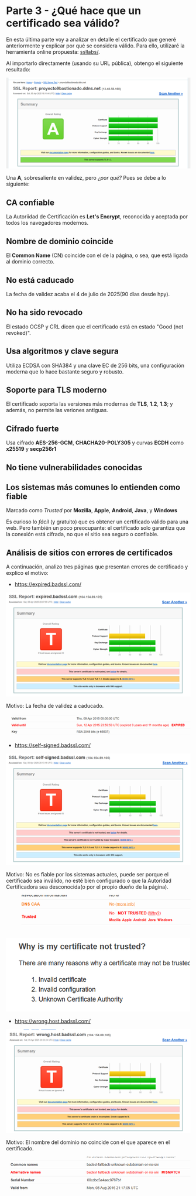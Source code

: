# Parte 3 - ¿Qué hace que un certificado sea válido?

En esta última parte voy a analizar en detalle el certificado que generé anteriormente y explicar por qué se considera válido. Para ello, utilizaré la herramienta online propuesta: [ssllabs/](https://www.ssllabs.com/ssltest/).

Al importarlo directamente (usando su URL pública), obtengo el siguiente resultado:

![alt text](../img/image-16.png)

Una **A**, sobresaliente en validez, pero *¿por qué?* Pues se debe a lo siguiente:

## CA confiable

La Autoriidad de Certificación es **Let's Encrypt**, reconocida y aceptada por todos los navegadores modernos.

## Nombre de dominio coincide

El **Common Name** (CN) coincide con el de la página, o sea, que está ligada al dominio correcto.

## No está caducado

La fecha de validez acaba el 4 de julio de 2025(90 días desde hpy).

## No ha sido revocado

El estado OCSP y CRL dicen que el certificado está en estado "Good (not revoked)".

## Usa algoritmos y clave segura

Utiliza ECDSA con SHA384 y una clave EC de 256 bits, una configuración moderna que lo hace bastante seguro y robusto.

## Soporte para TLS moderno

El certificado soporta las versiones más modernas de **TLS**, **1.2**, **1.3**; y además, no permite las veriones antiguas.

## Cifrado fuerte

Usa cifrado **AES-256-GCM**, **CHACHA20-POLY305** y curvas **ECDH** como **x25519** y **secp256r1**

## No tiene vulnerabilidades conocidas

## Los sistemas más comunes lo entienden como fiable

Marcado como *Trusted* por **Mozilla**, **Apple**, **Android**, **Java**, y **Windows**

Es curioso lo *fácil* (y gratuito) que es obtener un certificado válido para una web. Pero también un poco preocupante: el certificado solo garantiza que la conexión está cifrada, no que el sitio sea seguro o confiable.

## Análisis de sitios con errores de certificados

A continuación, analizo tres páginas que presentan errores de certificado y explico el motivo:

- https://expired.badssl.com/

![alt text](../img/image-17.png)

Motivo: La fecha de validez a caducado.

![alt text](../img/image-18.png)

- https://self-signed.badssl.com/

![alt text](../img/image-19.png)

Motivo: No es fiable por los sistemas actuales, puede ser porque el certificado sea inválido, no esté bien configurado o que la Autoridad Certificadora sea desconocida(o por el propio dueño de la página).

![alt text](../img/image-22.png)

![alt text](../img/image-23.png)

- https://wrong.host.badssl.com/

![alt text](../img/image-20.png)

Motivo: El nombre del dominio no coincide con el que aparece en el certificado.

![alt text](../img/image-21.png)